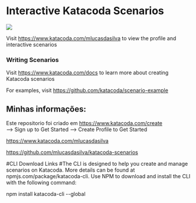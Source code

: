 # Interactive Katacoda Scenarios

[![](http://shields.katacoda.com/katacoda/mlucasdasilva/count.svg)](https://www.katacoda.com/mlucasdasilva "Get your profile on Katacoda.com")

Visit https://www.katacoda.com/mlucasdasilva to view the profile and interactive scenarios

### Writing Scenarios
Visit https://www.katacoda.com/docs to learn more about creating Katacoda scenarios

For examples, visit https://github.com/katacoda/scenario-example



## Minhas informações:

Este repositorio foi criado em https://www.katacoda.com/create   
--> Sign up to Get Started
--> Create Profile to Get Started

https://www.katacoda.com/mlucasdasilva

https://github.com/mlucasdasilva/katacoda-scenarios

#CLI Download Links
#The CLI is designed to help you create and manage scenarios on Katacoda. More details can be found at npmjs.com/package/katacoda-cli. Use NPM to download and install the CLI with the following command:

npm install katacoda-cli --global

